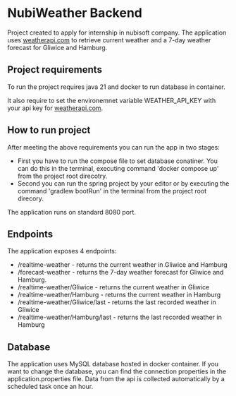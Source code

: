 # NubiWeather Backend
Project created to apply for internship in nubisoft company. The application uses [weatherapi.com](https://www.weatherapi.com/) to retrieve current weather and a 7-day weather forecast for Gliwice and Hamburg.
## Project requirements
To run the project requires java 21 and docker to run database in container.

It also require to set the environemnet variable WEATHER_API_KEY with your api key for [weatherapi.com](https://www.weatherapi.com/).
## How to run project
After meeting the above requirements you can run the app in two stages:
 - First you have to run the compose file to set database conatiner. You can do this in the terminal, executing command 'docker compose up' from the project root direcotry.
 - Second you can run the spring project by your editor or by executing the command 'gradlew bootRun' in the terminal from the project root direcory.

The application runs on standard 8080 port.
## Endpoints
The application exposes 4 endpoints:
 - /realtime-weather - returns the current weather in Gliwice and Hamburg
 - /forecast-weather - returns the 7-day weather forecast for Gliwice and Hamburg.
 - /realtime-weather/Gliwice - returns the current weather in Gliwice
 - /realtime-weather/Hamburg - returns the current weather in Hamburg
 - /realtime-weather/Gliwice/last - returns the last recorded weather in Gliwice
 - /realtime-weather/Hamburg/last - returns the last recorded weather in Hamburg
## Database
The application uses MySQL database hosted in docker container. If you want to change the database, you can find the connection properties in the application.properties file. Data from the api is collected automatically by a scheduled task  once an hour.
